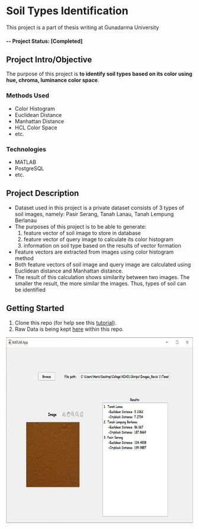 # Soil Types Identification 
This project is a part of thesis writing at Gunadarma University

#### -- Project Status: [Completed]

## Project Intro/Objective
The purpose of this project is __to identify soil types based on its color using hue, chroma, luminance color space__.


### Methods Used
* Color Histogram
* Euclidean Distance
* Manhattan Distance
* HCL Color Space
* etc.

### Technologies
* MATLAB 
* PostgreSQL
* etc. 

## Project Description
* Dataset used in this project is a private dataset consists of 3 types of soil images, namely: Pasir Serang, Tanah Lanau, Tanah Lempung Berlanau
* The purposes of this project is to be able to generate:
  1. feature vector of soil image to store in database
  2. feature vector of query image to calculate its color histogram
  3. information on soil type based on the results of vector formation
* Feature vectors are extracted from images using color histogram method
* Both feature vectors of soil image and query image are calculated using Euclidean distance and Manhattan distance.
* The result of this calculation shows similarity between two images. The smaller the result, the more similar the images. Thus, types of soil can be identified

## Getting Started

1. Clone this repo (for help see this [tutorial](https://help.github.com/articles/cloning-a-repository/)).
2. Raw Data is being kept [here](https://github.com/muhamharis/Soil-Types-Identification/tree/master/Program/Citra%20Tanah) within this repo.

<p align="center">
  <img src="https://github.com/muhamharis/Soil-Types-Identification/blob/master/Program/Citra%20Tanah/Lampiran%20Hasil%20Identifikasi.JPG?raw=true" width="700" height="500" alt="Data visualization"/>
</p>
